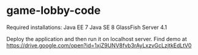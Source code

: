 # game-lobby-code

Required installations:
Java EE 7
Java SE 8
GlassFish Server 4.1

Deploy the application and then run it on localhost server.
Find demo at https://drive.google.com/open?id=1xjZ9UNV8fvb3rAyLxzvGcLzjtkEdLtV0
